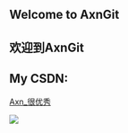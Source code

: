 ## Welcome to AxnGit
## 欢迎到AxnGit
## My CSDN:
<a href="https://blog.csdn.net/qq_36802111">Axn_很优秀</a>

<img src="http://m.qpic.cn/psb?/V13YUQR53XWFCO/8vyD0VeZTV1MQlW9eqS4vIrtnmOse0ueTWdU3GVvesY!/b/dCEBAAAAAAAA&bo=0AIABdACAAURBzA!&rf=viewer_4&t=5">
